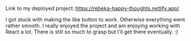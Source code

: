 Link to my deployed project: https://rebeka-happy-thoughts.netlify.app/

I got stuck with making the like button to work. Otherwise everything went rather smooth. I really enjoyed the project and am enjoying working with React a lot. There is still so much to grasp but I'll get there eventually. :)
